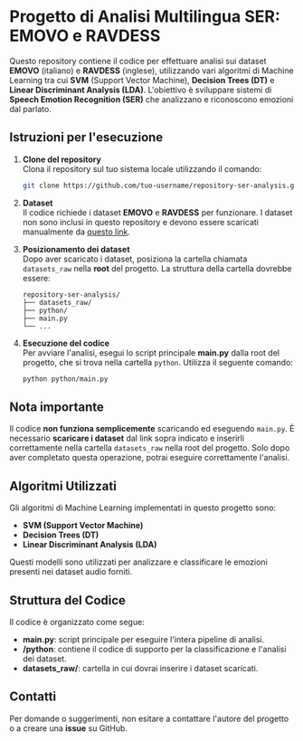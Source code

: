 # Progetto di Analisi Multilingua SER: EMOVO e RAVDESS

Questo repository contiene il codice per effettuare analisi sui dataset **EMOVO** (italiano) e **RAVDESS** (inglese), utilizzando vari algoritmi di Machine Learning tra cui **SVM** (Support Vector Machine), **Decision Trees (DT)** e **Linear Discriminant Analysis (LDA)**. L'obiettivo è sviluppare sistemi di **Speech Emotion Recognition (SER)** che analizzano e riconoscono emozioni dal parlato.

## Istruzioni per l'esecuzione

1. **Clone del repository**  
   Clona il repository sul tuo sistema locale utilizzando il comando:
   ```bash
   git clone https://github.com/tuo-username/repository-ser-analysis.git
   ```

2. **Dataset**  
   Il codice richiede i dataset **EMOVO** e **RAVDESS** per funzionare. I dataset non sono inclusi in questo repository e devono essere scaricati manualmente da [questo link](https://drive.google.com/file/d/14cOf6t4kPhsdfbBU4aSplt8FHh58BDXl/view?usp=sharing).

3. **Posizionamento dei dataset**  
   Dopo aver scaricato i dataset, posiziona la cartella chiamata `datasets_raw` nella **root** del progetto. La struttura della cartella dovrebbe essere:
   ```
   repository-ser-analysis/
   ├── datasets_raw/
   ├── python/
   ├── main.py
   └── ...
   ```

4. **Esecuzione del codice**  
   Per avviare l'analisi, esegui lo script principale **main.py** dalla root del progetto, che si trova nella cartella `python`. Utilizza il seguente comando:
   ```bash
   python python/main.py
   ```

## Nota importante

Il codice **non funziona semplicemente** scaricando ed eseguendo `main.py`. È necessario **scaricare i dataset** dal link sopra indicato e inserirli correttamente nella cartella `datasets_raw` nella root del progetto. Solo dopo aver completato questa operazione, potrai eseguire correttamente l'analisi.

## Algoritmi Utilizzati

Gli algoritmi di Machine Learning implementati in questo progetto sono:
- **SVM (Support Vector Machine)**
- **Decision Trees (DT)**
- **Linear Discriminant Analysis (LDA)**

Questi modelli sono utilizzati per analizzare e classificare le emozioni presenti nei dataset audio forniti.

## Struttura del Codice

Il codice è organizzato come segue:
- **main.py**: script principale per eseguire l'intera pipeline di analisi.
- **/python**: contiene il codice di supporto per la classificazione e l'analisi dei dataset.
- **datasets_raw/**: cartella in cui dovrai inserire i dataset scaricati.

## Contatti

Per domande o suggerimenti, non esitare a contattare l'autore del progetto o a creare una **issue** su GitHub.

